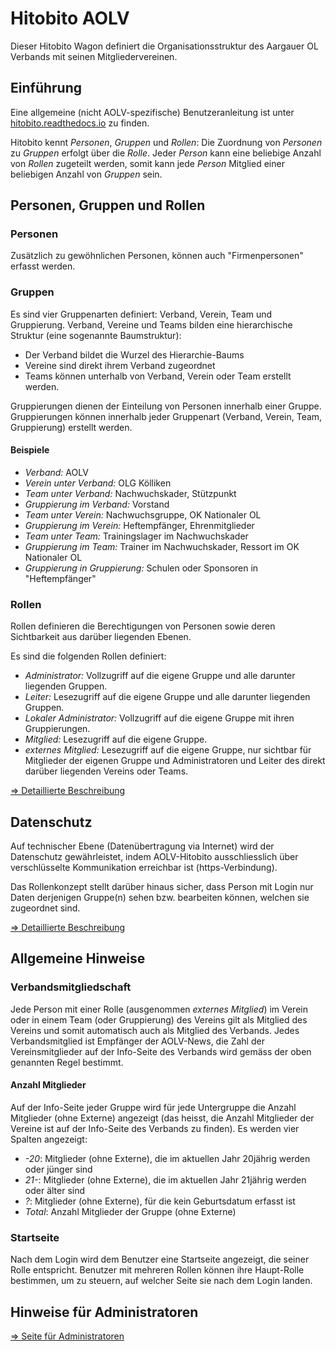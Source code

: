 # Hitobito AOLV
Dieser Hitobito Wagon definiert die Organisationsstruktur des Aargauer OL
Verbands mit seinen Mitgliedervereinen.

## Einführung
Eine allgemeine (nicht AOLV-spezifische) Benutzeranleitung ist unter
[hitobito.readthedocs.io](https://hitobito.readthedocs.io/de/latest/) zu finden.

Hitobito kennt _Personen_, _Gruppen_ und _Rollen_: Die Zuordnung von _Personen_
zu _Gruppen_ erfolgt über die _Rolle_. Jeder _Person_ kann eine beliebige Anzahl
von _Rollen_ zugeteilt werden, somit kann jede _Person_ Mitglied einer
beliebigen Anzahl von _Gruppen_ sein.

## Personen, Gruppen und Rollen
### Personen
Zusätzlich zu gewöhnlichen Personen, können auch "Firmenpersonen" erfasst werden.

### Gruppen
Es sind vier Gruppenarten definiert: Verband, Verein, Team und Gruppierung. Verband,
Vereine und Teams bilden eine hierarchische Struktur (eine sogenannte Baumstruktur):
* Der Verband bildet die Wurzel des Hierarchie-Baums
* Vereine sind direkt ihrem Verband zugeordnet
* Teams können unterhalb von Verband, Verein oder Team erstellt werden.

Gruppierungen dienen der Einteilung von Personen innerhalb einer Gruppe. Gruppierungen
können innerhalb jeder Gruppenart (Verband, Verein, Team, Gruppierung) erstellt werden.

#### Beispiele
* *Verband:* AOLV
* *Verein unter Verband:* OLG Kölliken
* *Team unter Verband:* Nachwuchskader, Stützpunkt
* *Gruppierung im Verband:* Vorstand
* *Team unter Verein:* Nachwuchsgruppe, OK Nationaler OL
* *Gruppierung im Verein:* Heftempfänger, Ehrenmitglieder
* *Team unter Team:* Trainingslager im Nachwuchskader
* *Gruppierung im Team:* Trainer im Nachwuchskader, Ressort im OK Nationaler OL
* *Gruppierung in Gruppierung:* Schulen oder Sponsoren in "Heftempfänger"

### Rollen
Rollen definieren die Berechtigungen von Personen sowie deren Sichtbarkeit
aus darüber liegenden Ebenen.

Es sind die folgenden Rollen definiert:
* *Administrator:* Vollzugriff auf die eigene Gruppe und alle darunter liegenden Gruppen.
* *Leiter:* Lesezugriff auf die eigene Gruppe und alle darunter liegenden Gruppen.
* *Lokaler Administrator:* Vollzugriff auf die eigene Gruppe mit ihren Gruppierungen.
* *Mitglied:* Lesezugriff auf die eigene Gruppe.
* *externes Mitglied:* Lesezugriff auf die eigene Gruppe, nur sichtbar für Mitglieder
der eigenen Gruppe und Administratoren und Leiter des direkt darüber liegenden Vereins oder Teams.

[=> Detaillierte Beschreibung](doc/roles.md)
    
## Datenschutz
Auf technischer Ebene (Datenübertragung via Internet) wird der Datenschutz
gewährleistet, indem AOLV-Hitobito ausschliesslich über verschlüsselte
Kommunikation erreichbar ist (https-Verbindung).

Das Rollenkonzept stellt darüber hinaus sicher, dass Person mit Login nur Daten
derjenigen Gruppe(n) sehen bzw. bearbeiten können, welchen sie zugeordnet sind.

[=> Detaillierte Beschreibung](doc/security.md)

## Allgemeine Hinweise
### Verbandsmitgliedschaft
Jede Person mit einer Rolle (ausgenommen _externes Mitglied_) im Verein oder in einem Team
(oder Gruppierung) des Vereins gilt als Mitglied des Vereins und somit automatisch auch als
Mitglied des Verbands. Jedes Verbandsmitglied ist Empfänger der AOLV-News, die Zahl der
Vereinsmitglieder auf der Info-Seite des Verbands wird gemäss der oben genannten Regel bestimmt.
#### Anzahl Mitglieder
Auf der Info-Seite jeder Gruppe wird für jede Untergruppe die Anzahl Mitglieder (ohne Externe)
angezeigt (das heisst, die Anzahl Mitglieder der Vereine ist auf der Info-Seite des Verbands
zu finden). Es werden vier Spalten angezeigt:
* _-20_: Mitglieder (ohne Externe), die im aktuellen Jahr 20jährig werden oder jünger sind
* _21-_: Mitglieder (ohne Externe), die im aktuellen Jahr 21jährig werden oder älter sind
* _?_: Mitglieder (ohne Externe), für die kein Geburtsdatum erfasst ist
* _Total_: Anzahl Mitglieder der Gruppe (ohne Externe)

### Startseite
Nach dem Login wird dem Benutzer eine Startseite angezeigt, die seiner Rolle
entspricht. Benutzer mit mehreren Rollen können ihre Haupt-Rolle bestimmen, um
zu steuern, auf welcher Seite sie nach dem Login landen.

## Hinweise für Administratoren
[=> Seite für Administratoren](doc/administrator.md)
